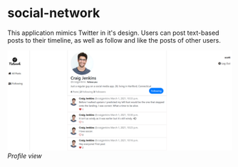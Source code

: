 # social-network

This application mimics Twitter in it's design. Users can post text-based posts to their timeline, as well as follow and like the posts of other users.

![ScreenShot](/screenshots/Capture2.PNG)
<em>Profile view</em>


